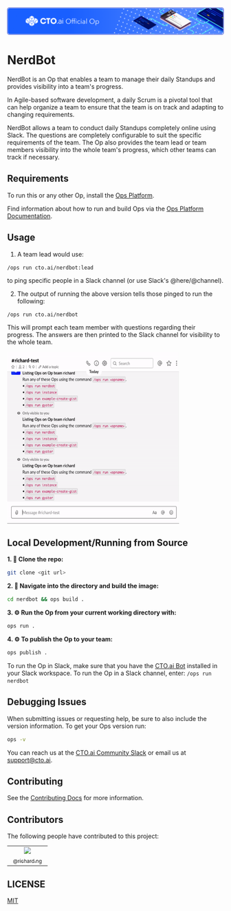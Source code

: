 ![](assets/banner.png)

# NerdBot

NerdBot is an Op that enables a team to manage their daily Standups and provides visibility into a team's progress.

In Agile-based software development, a daily Scrum is a pivotal tool that can help organize a team to ensure that the team is on track and adapting to changing requirements.

NerdBot allows a team to conduct daily Standups completely online using Slack. The questions are completely configurable to suit the specific requirements of the team.
The Op also provides the team lead or team members visibility into the whole team's progress, which other teams can track if necessary.

## Requirements
To run this or any other Op, install the [Ops Platform](https://cto.ai/platform).

Find information about how to run and build Ops via the [Ops Platform Documentation](https://cto.ai/docs/overview).

## Usage
1. A team lead would use:
```
/ops run cto.ai/nerdbot:lead
```
to ping specific people in a Slack channel (or use Slack's @here/@channel).

2. The output of running the above version tells those pinged to run the following:
```
/ops run cto.ai/nerdbot
```
This will prompt each team member with questions regarding their progress. The answers are then printed to the Slack channel for visibility to the whole team.

<img src="assets/record.gif" width="400" height="400" />



## Local Development/Running from Source
**1. 👯 Clone the repo:**

```bash
git clone <git url>
```

**2. 🔨 Navigate into the directory and build the image:**

```bash
cd nerdbot && ops build .
```

**3. ⚙️  Run the Op from your current working directory with:**

```bash
ops run .
```

**4. ⚙️  To publish the Op to your team:**

```bash
ops publish .
```
To run the Op in Slack, make sure that you have the [CTO.ai Bot](https://cto.ai/platform) installed
in your Slack workspace. To run the Op in a Slack channel, enter: `/ops run nerdbot`

## Debugging Issues
When submitting issues or requesting help, be sure to also include the version information. To get your Ops version run:

```bash
ops -v
```
You can reach us at the [CTO.ai Community Slack](https://cto-ai-community.slack.com/) or email us at support@cto.ai.

## Contributing
See the [Contributing Docs](CONTRIBUTING.md) for more information.

## Contributors
The following people have contributed to this project:
<table>
  <tbody>
    <tr>
      <td align="center" style="width: 80px;">
        <a href="https://gitlab.com/richard.ng">
          <img src="https://secure.gravatar.com/avatar/3fd6898a674a8d03c16ddf59de30fe61?s=100&d=identicon" style="width: 100px;"><br>
          <sub>@richard.ng</sub>
        </a><br>
      </td>
    </tr>
    </tbody>
</table>

## LICENSE
[MIT](LICENSE)
